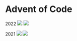# Advent of Code
2022
![](https://img.shields.io/badge/stars%20⭐-8-yellow)
![](https://img.shields.io/badge/days%20completed-4-red)

2021 
![](https://img.shields.io/badge/stars%20⭐-8-yellow)
![](https://img.shields.io/badge/days%20completed-4-red)

